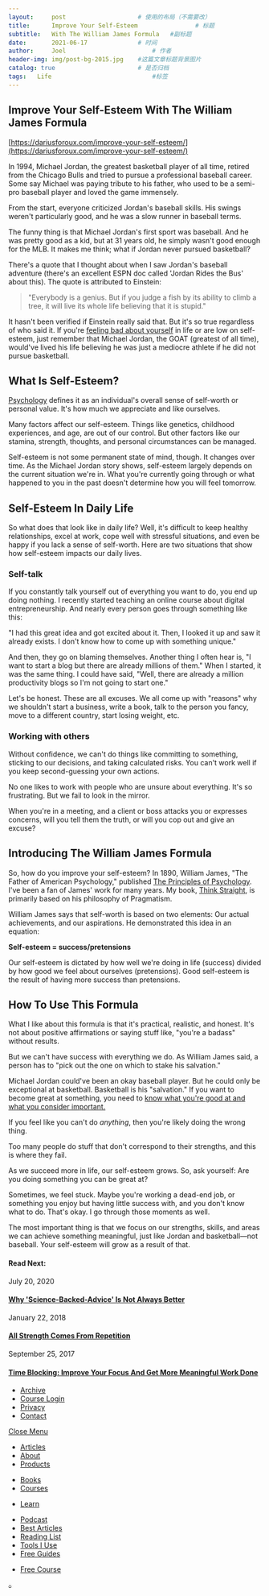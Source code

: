 ```yaml
---
layout:     post   				    # 使用的布局（不需要改）
title:      Improve Your Self-Esteem 				# 标题 
subtitle:   With The William James Formula   #副标题
date:       2021-06-17 				# 时间
author:     Joel 						# 作者
header-img: img/post-bg-2015.jpg 	#这篇文章标题背景图片
catalog: true 						# 是否归档
tags:	Life							#标签
---
```

## Improve Your Self-Esteem With The William James Formula
[https://dariusforoux.com/improve-your-self-esteem/](https://dariusforoux.com/improve-your-self-esteem/)   


In
1994, Michael Jordan, the greatest basketball player of all time,
retired from the Chicago Bulls and tried to pursue a professional
baseball career. Some say Michael was paying tribute to his father, who
used to be a semi-pro baseball player and loved the game
immensely.

From the start, everyone criticized Jordan's
baseball skills. His swings weren't particularly good, and he was a slow
runner in baseball terms.

The funny thing is that Michael
Jordan's first sport was baseball. And he was pretty good as a kid, but
at 31 years old, he simply wasn't good enough for the MLB. It makes me
think; what if Jordan never pursued basketball?

There's a quote
that I thought about when I saw Jordan's baseball adventure (there's an
excellent ESPN doc called 'Jordan Rides the Bus' about this). The quote
is attributed to Einstein:

> "Everybody
is a genius. But if you judge a fish by its ability to climb a tree, it
will live its whole life believing that it is stupid." 

It hasn't been verified if Einstein really said that. But it's so true regardless of who said it. If you're [feeling bad about yourself](https://dariusforoux.com/your-work-matters/)
in life or are low on self-esteem, just remember that Michael Jordan,
the GOAT (greatest of all time), would've lived his life believing he
was just a mediocre athlete if he did not pursue basketball.

## What Is Self-Esteem?

[Psychology](https://macses.ucsf.edu/research/psychosocial/selfesteem.php) defines
it as an individual's overall sense of self-worth or personal value.
It's how much we appreciate and like ourselves.

Many factors
affect our self-esteem. Things like genetics, childhood experiences,
and age, are out of our control. But other factors like our stamina,
strength, thoughts, and personal circumstances can be managed.

Self-esteem
is not some permanent state of mind, though. It changes over time. As
the Michael Jordan story shows, self-esteem largely depends on the
current situation we're in. What you're currently going through or what
happened to you in the past doesn't determine how you will feel
tomorrow.

## Self-Esteem In Daily Life

So what
does that look like in daily life? Well, it's difficult to keep healthy
relationships, excel at work, cope well with stressful situations, and
even be happy if you lack a sense of self-worth. Here are two situations
that show how self-esteem impacts our daily lives.

### Self-talk

If
you constantly talk yourself out of everything you want to do, you end
up doing nothing. I recently started teaching an online course about
digital entrepreneurship. And nearly every person goes through something
like this:

"I had this great idea and got excited about it. Then,
I looked it up and saw it already exists. I don't know how to come up
with something unique."

And then, they go on blaming themselves.
Another thing I often hear is, "I want to start a blog but there are
already millions of them." When I started, it was the same thing. I
could have said, "Well, there are already a million productivity blogs
so I'm not going to start one."

Let's be honest. These are all
excuses. We all come up with "reasons" why we shouldn't start a
business, write a book, talk to the person you fancy, move to a
different country, start losing weight, etc.

### Working with others

Without
confidence, we can't do things like committing to something, sticking
to our decisions, and taking calculated risks. You can't work well if
you keep second-guessing your own actions.

No one likes to work with people who are unsure about everything. It's so frustrating. But we fail to look in the mirror.

When
you're in a meeting, and a client or boss attacks you or expresses
concerns, will you tell them the truth, or will you cop out and give an
excuse?

## Introducing The William James Formula

So, how do you improve your self-esteem? In 1890, William James, "The Father of American Psychology," published [The Principles of Psychology](https://web.archive.org/web/20131206021129/http:/psychclassics.asu.edu/James/Principles/prin10.htm). I've been a fan of James' work for many years. My book, [Think Straight](https://www.amazon.com/dp/B077NJWFR3), is primarily based on his philosophy of Pragmatism.

William
James says that self-worth is based on two elements: Our actual
achievements, and our aspirations. He demonstrated this idea in an
equation:

**Self-esteem = success/pretensions**

Our
self-esteem is dictated by how well we're doing in life (success)
divided by how good we feel about ourselves (pretensions). Good
self-esteem is the result of having more success than
pretensions.

## How To Use This Formula

What I
like about this formula is that it's practical, realistic, and honest.
It's not about positive affirmations or saying stuff like, "you're a
badass" without results.

But we can't have success with everything
we do. As William James said, a person has to "pick out the one on
which to stake his salvation."

Michael Jordan could've been
an okay baseball player. But he could only be exceptional at basketball.
Basketball is his "salvation." If you want to become great at
something, you need to [know what you're good at and what you consider important.](https://dariusforoux.com/3-career-questions/)

If you feel like you can't do _anything_, then you're likely doing the wrong thing.

Too many people do stuff that don't correspond to their strengths, and this is where they fail.

As we succeed more in life, our self-esteem grows. So, ask yourself: Are you doing something you can be great at?

Sometimes,
we feel stuck. Maybe you're working a dead-end job, or something you
enjoy but having little success with, and you don't know what to do.
That's okay. I go through those moments as well.

The most
important thing is that we focus on our strengths, skills, and areas we
can achieve something meaningful, just like Jordan and basketball—not
baseball. Your self-esteem will grow as a result of that.

#### Read Next:

<time>July 20, 2020</time>

#### [Why 'Science-Backed-Advice' Is Not Always Better](https://dariusforoux.com/science-backed-advice/)

<time>January 22, 2018</time>

#### [All Strength Comes From Repetition](https://dariusforoux.com/repetition/)

<time>September 25, 2017</time>

#### [Time Blocking: Improve Your Focus And Get More Meaningful Work Done](https://dariusforoux.com/time-blocking/)

* [Archive](https://dariusforoux.com/archive/)
* [Course Login](http://members.dariusforoux.com/)
* [Privacy](https://dariusforoux.com/privacy/)
* [Contact](https://dariusforoux.com/contact/)

[Close Menu](#nav-dismiss)

* [Articles](https://dariusforoux.com/articles/)
* [About](https://dariusforoux.com/about/)
* [Products](#)
 - [Books](https://dariusforoux.com/books/)
 - [Courses](https://dariusforoux.com/courses/)
* [Learn](#)
 - [Podcast](https://dariusforoux.com/podcast/)
 - [Best Articles](https://dariusforoux.com/best-articles/)
 - [Reading List](https://dariusforoux.com/reading-list/)
 - [Tools I Use](https://dariusforoux.com/resources/)
 - [Free Guides](https://dariusforoux.com/guides/)
* [Free Course](http://members.dariusforoux.com/wealth-strategies)

![:)](/img/blog/WilliamJamesFormula_files/g.gif)
